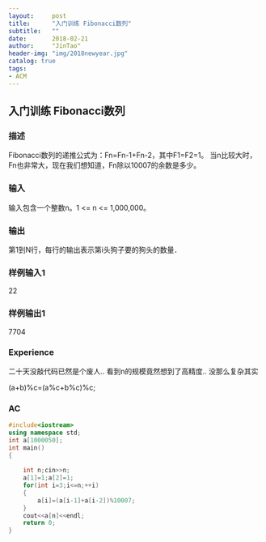 ```yaml
---
layout:     post
title:      "入门训练 Fibonacci数列"
subtitle:   ""
date:       2018-02-21
author:     "JinTao"
header-img: "img/2018newyear.jpg"
catalog: true
tags:
- ACM
---
```


## 入门训练 Fibonacci数列

### 描述
Fibonacci数列的递推公式为：Fn=Fn-1+Fn-2，其中F1=F2=1。
当n比较大时，Fn也非常大，现在我们想知道，Fn除以10007的余数是多少。
### 输入
输入包含一个整数n。1 <= n <= 1,000,000。
### 输出
第1到N行，每行的输出表示第i头狗子要的狗头的数量．
### 样例输入1 
22

### 样例输出1 
7704
### Experience
二十天没敲代码已然是个废人..
看到n的规模竟然想到了高精度..
没那么复杂其实

(a+b)%c=(a%c+b%c)%c;

### AC
``` cpp
#include<iostream>
using namespace std;
int a[1000050];
int main()
{
	
	int n;cin>>n;
	a[1]=1;a[2]=1;
	for(int i=3;i<=n;++i)
	{
		a[i]=(a[i-1]+a[i-2])%10007;	
	}
	cout<<a[n]<<endl;
	return 0;	
} 
```

